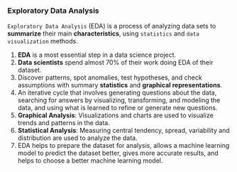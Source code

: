 ### **Exploratory Data Analysis**

`Exploratory Data Analysis` (EDA) is a process of analyzing data sets to **summarize** their main **characteristics**, using `statistics` and `data visualization` methods.

1. **EDA** is a most essential step in a data science project.
2. **Data scientists** spend almost 70% of their work doing EDA of their dataset.
3. Discover patterns, spot anomalies, test hypotheses, and check assumptions with summary **statistics** and **graphical representations**.
4. An iterative cycle that involves generating questions about the data, searching for answers by visualizing, transforming, and modeling the data, and using what is learned to refine or generate new questions.
5. **Graphical Analysis**: Visualizations and charts are used to visualize trends and patterns in the data.
6. **Statistical Analysis**: Measuring central tendency, spread, variability and distribution are used to analyze the data.
7. EDA helps to prepare the dataset for analysis, allows a machine learning model to predict the dataset better, gives more accurate results, and helps to choose a better machine learning model.

